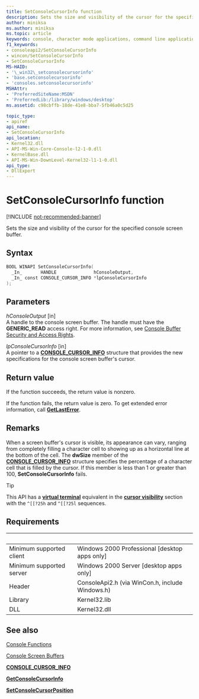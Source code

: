 ```yaml
---
title: SetConsoleCursorInfo function
description: Sets the size and visibility of the cursor for the specified console screen buffer.
author: miniksa
ms.author: miniksa
ms.topic: article
keywords: console, character mode applications, command line applications, terminal applications, console api
f1_keywords:
- consoleapi2/SetConsoleCursorInfo
- wincon/SetConsoleCursorInfo
- SetConsoleCursorInfo
MS-HAID:
- '\_win32\_setconsolecursorinfo'
- 'base.setconsolecursorinfo'
- 'consoles.setconsolecursorinfo'
MSHAttr:
- 'PreferredSiteName:MSDN'
- 'PreferredLib:/library/windows/desktop'
ms.assetid: c98cbffb-18de-41e8-bba7-5fb46a0c5d25

topic_type:
- apiref
api_name:
- SetConsoleCursorInfo
api_location:
- Kernel32.dll
- API-MS-Win-Core-Console-l2-1-0.dll
- KernelBase.dll
- API-MS-Win-DownLevel-Kernel32-l1-1-0.dll
api_type:
- DllExport
---
```


# SetConsoleCursorInfo function

[!INCLUDE [not-recommended-banner](./includes/not-recommended-banner.md)]

Sets the size and visibility of the cursor for the specified console screen buffer.

## Syntax

```C
BOOL WINAPI SetConsoleCursorInfo(
  _In_       HANDLE              hConsoleOutput,
  _In_ const CONSOLE_CURSOR_INFO *lpConsoleCursorInfo
);
```

## Parameters

*hConsoleOutput* \[in\]  
A handle to the console screen buffer. The handle must have the **GENERIC\_READ** access right. For more information, see [Console Buffer Security and Access Rights](console-buffer-security-and-access-rights.md).

*lpConsoleCursorInfo* \[in\]  
A pointer to a [**CONSOLE\_CURSOR\_INFO**](console-cursor-info-str.md) structure that provides the new specifications for the console screen buffer's cursor.

## Return value

If the function succeeds, the return value is nonzero.

If the function fails, the return value is zero. To get extended error information, call [**GetLastError**](/windows/win32/api/errhandlingapi/nf-errhandlingapi-getlasterror).

## Remarks

When a screen buffer's cursor is visible, its appearance can vary, ranging from completely filling a character cell to showing up as a horizontal line at the bottom of the cell. The **dwSize** member of the [**CONSOLE\_CURSOR\_INFO**](console-cursor-info-str.md) structure specifies the percentage of a character cell that is filled by the cursor. If this member is less than 1 or greater than 100, **SetConsoleCursorInfo** fails.

> [!TIP]
> This API has a **[virtual terminal](console-virtual-terminal-sequences.md)** equivalent in the **[cursor visibility](console-virtual-terminal-sequences.md#cursor-visibility)** section with the `^[[?25h` and `^[[?25l` sequences. 

## Requirements

| &nbsp; | &nbsp; |
|-|-|
| Minimum supported client | Windows 2000 Professional \[desktop apps only\] |
| Minimum supported server | Windows 2000 Server \[desktop apps only\] |
| Header | ConsoleApi2.h (via WinCon.h, include Windows.h) |
| Library | Kernel32.lib |
| DLL | Kernel32.dll |

## See also

[Console Functions](console-functions.md)

[Console Screen Buffers](console-screen-buffers.md)

[**CONSOLE\_CURSOR\_INFO**](console-cursor-info-str.md)

[**GetConsoleCursorInfo**](getconsolecursorinfo.md)

[**SetConsoleCursorPosition**](setconsolecursorposition.md)